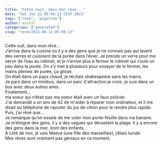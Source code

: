 ```yaml
---
title: "Cette nuit, dans mon rêve..."
date: "Sat Jun 12 05:56:13 CEST 2021"
tags: ["reve", "pipotron"]
author: m1ch3l
categories: ["generated"]
slug: "reve/2021-06-12-05:56:13"
---
```


Cette nuit, dans mon rêve...<br>
J’arrive dans la cuisine où il y a des gens que je ne connais pas qui lavent des verres et cuisinent de la purée dans l’évier. Je prends un verre pour me servir de l’eau au robinet, et je n’arrive plus à fermer le robinet qui coule un peu dans la purée. On s’y met à plusieurs pour essayer de le fermer, les mains pleines de purée, ça glisse.<br>
On était dans un pays chaud, je récitais shakespeare sans les mains.<br>
Je pars dans un minibus, dans un parc d'attraction je crois. je suis dans un bus avec deux autres amis.<br>
Finalement...<br>
ma soeur qui n’était pas ma soeur était avec un faux policier.<br>
J'ai demandé a un ami de 42 de m'aider à réparer mon ordinateur, et il me disait au téléphone de rajouter du jus de citron pour le rendre plus rapide.<br>
Puis, j'ai rêvé que...<br>
Je remarque qu’on essaie de me voler mon porte-feuille dans ma banane. Je m’éloigne des gens, il y a des vagues qui dévastent la plage. Il y a encore des gens dans la mer, dont des enfants.<br>
À côté de moi, je vois Maeva (une fille des marseillais), j’étais lucide.<br>
Mes rêves sont vraiment pas géniaux en ce moment.<br>
